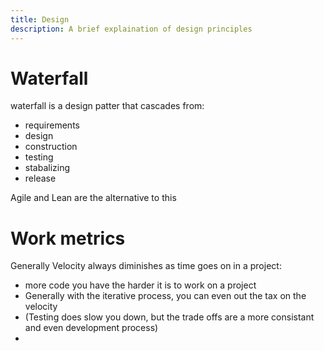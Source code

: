 ```yaml
---
title: Design
description: A brief explaination of design principles
---
```


# Waterfall

waterfall is a design patter that cascades from:
+ requirements
+ design
+ construction
+ testing
+ stabalizing
+ release

Agile and Lean are the alternative to this
<br>

# Work metrics 
Generally Velocity always diminishes as time goes on in a project:
- more code you have the harder it is to work on a project
- Generally with the iterative process, you can even out the tax on the velocity
- (Testing does slow you down, but the trade offs are a more consistant and even development process)
-
